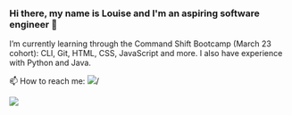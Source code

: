 ### Hi there, my name is Louise and I'm an aspiring software engineer  👋


I’m currently learning through the Command Shift Bootcamp (March 23 cohort): CLI, Git, HTML, CSS, JavaScript and more. I also have experience with Python and Java.

📫 How to reach me: [![](https://img.shields.io/badge/linkedin-%230077B5.svg?style=for-the-badge&logo=linkedin)](https://www.linkedin.com/in/losborne/)/


<img src="https://github-readme-stats.vercel.app/api/top-langs?username=LouiseOsborne&layout=compact"/>
